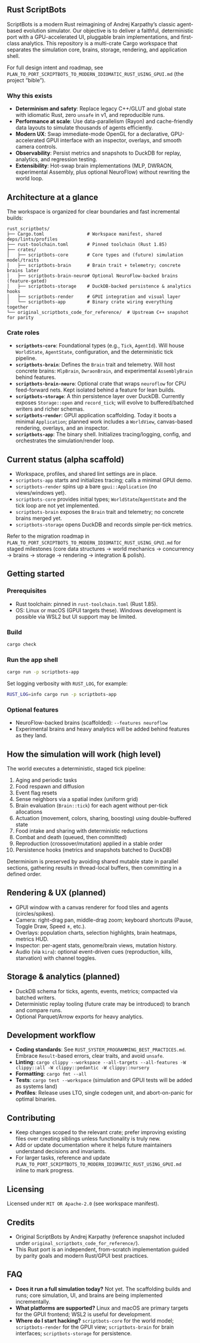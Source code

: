 ## Rust ScriptBots

ScriptBots is a modern Rust reimagining of Andrej Karpathy’s classic agent-based evolution simulator. Our objective is to deliver a faithful, deterministic port with a GPU-accelerated UI, pluggable brain implementations, and first-class analytics. This repository is a multi-crate Cargo workspace that separates the simulation core, brains, storage, rendering, and application shell.

For full design intent and roadmap, see `PLAN_TO_PORT_SCRIPTBOTS_TO_MODERN_IDIOMATIC_RUST_USING_GPUI.md` (the project “bible”).

### Why this exists
- **Determinism and safety**: Replace legacy C++/GLUT and global state with idiomatic Rust, zero `unsafe` in v1, and reproducible runs.
- **Performance at scale**: Use data-parallelism (Rayon) and cache-friendly data layouts to simulate thousands of agents efficiently.
- **Modern UX**: Swap immediate-mode OpenGL for a declarative, GPU-accelerated GPUI interface with an inspector, overlays, and smooth camera controls.
- **Observability**: Persist metrics and snapshots to DuckDB for replay, analytics, and regression testing.
- **Extensibility**: Hot-swap brain implementations (MLP, DWRAON, experimental Assembly, plus optional NeuroFlow) without rewriting the world loop.

## Architecture at a glance

The workspace is organized for clear boundaries and fast incremental builds:

```
rust_scriptbots/
├── Cargo.toml                # Workspace manifest, shared deps/lints/profiles
├── rust-toolchain.toml       # Pinned toolchain (Rust 1.85)
├── crates/
│   ├── scriptbots-core       # Core types and (future) simulation model/traits
│   ├── scriptbots-brain      # Brain trait + telemetry; concrete brains later
│   ├── scriptbots-brain-neuro# Optional NeuroFlow-backed brains (feature-gated)
│   ├── scriptbots-storage    # DuckDB-backed persistence & analytics hooks
│   ├── scriptbots-render     # GPUI integration and visual layer
│   └── scriptbots-app        # Binary crate wiring everything together
└── original_scriptbots_code_for_reference/  # Upstream C++ snapshot for parity
```

### Crate roles
- **`scriptbots-core`**: Foundational types (e.g., `Tick`, `AgentId`). Will house `WorldState`, `AgentState`, configuration, and the deterministic tick pipeline.
- **`scriptbots-brain`**: Defines the `Brain` trait and telemetry. Will host concrete brains: `MlpBrain`, `DwraonBrain`, and experimental `AssemblyBrain` behind features.
- **`scriptbots-brain-neuro`**: Optional crate that wraps `neuroflow` for CPU feed-forward nets. Kept isolated behind a feature for lean builds.
- **`scriptbots-storage`**: A thin persistence layer over DuckDB. Currently exposes `Storage::open` and `record_tick`; will evolve to buffered/batched writers and richer schemas.
- **`scriptbots-render`**: GPUI application scaffolding. Today it boots a minimal `Application`; planned work includes a `WorldView`, canvas-based rendering, overlays, and an inspector.
- **`scriptbots-app`**: The binary shell. Initializes tracing/logging, config, and orchestrates the simulation/render loop.

## Current status (alpha scaffold)
- Workspace, profiles, and shared lint settings are in place.
- `scriptbots-app` starts and initializes tracing; calls a minimal GPUI demo.
- `scriptbots-render` spins up a bare `gpui::Application` (no views/windows yet).
- `scriptbots-core` provides initial types; `WorldState`/`AgentState` and the tick loop are not yet implemented.
- `scriptbots-brain` exposes the `Brain` trait and telemetry; no concrete brains merged yet.
- `scriptbots-storage` opens DuckDB and records simple per-tick metrics.

Refer to the migration roadmap in `PLAN_TO_PORT_SCRIPTBOTS_TO_MODERN_IDIOMATIC_RUST_USING_GPUI.md` for staged milestones (core data structures → world mechanics → concurrency → brains → storage → rendering → integration & polish).

## Getting started

### Prerequisites
- Rust toolchain: pinned in `rust-toolchain.toml` (Rust 1.85).
- OS: Linux or macOS (GPUI targets these). Windows development is possible via WSL2 but UI support may be limited.

### Build
```bash
cargo check
```

### Run the app shell
```bash
cargo run -p scriptbots-app
```

Set logging verbosity with `RUST_LOG`, for example:
```bash
RUST_LOG=info cargo run -p scriptbots-app
```

### Optional features
- NeuroFlow-backed brains (scaffolded): `--features neuroflow`
- Experimental brains and heavy analytics will be added behind features as they land.

## How the simulation will work (high level)
The world executes a deterministic, staged tick pipeline:
1. Aging and periodic tasks
2. Food respawn and diffusion
3. Event flag resets
4. Sense neighbors via a spatial index (uniform grid)
5. Brain evaluation (`Brain::tick`) for each agent without per-tick allocations
6. Actuation (movement, colors, sharing, boosting) using double-buffered state
7. Food intake and sharing with deterministic reductions
8. Combat and death (queued, then committed)
9. Reproduction (crossover/mutation) applied in a stable order
10. Persistence hooks (metrics and snapshots batched to DuckDB)

Determinism is preserved by avoiding shared mutable state in parallel sections, gathering results in thread-local buffers, then committing in a defined order.

## Rendering & UX (planned)
- GPUI window with a canvas renderer for food tiles and agents (circles/spikes).
- Camera: right-drag pan, middle-drag zoom; keyboard shortcuts (Pause, Toggle Draw, Speed ±, etc.).
- Overlays: population charts, selection highlights, brain heatmaps, metrics HUD.
- Inspector: per-agent stats, genome/brain views, mutation history.
- Audio (via `kira`): optional event-driven cues (reproduction, kills, starvation) with channel toggles.

## Storage & analytics (planned)
- DuckDB schema for ticks, agents, events, metrics; compacted via batched writers.
- Deterministic replay tooling (future crate may be introduced) to branch and compare runs.
- Optional Parquet/Arrow exports for heavy analytics.

## Development workflow
- **Coding standards**: See `RUST_SYSTEM_PROGRAMMING_BEST_PRACTICES.md`. Embrace `Result`-based errors, clear traits, and avoid `unsafe`.
- **Linting**: `cargo clippy --workspace --all-targets --all-features -W clippy::all -W clippy::pedantic -W clippy::nursery`
- **Formatting**: `cargo fmt --all`
- **Tests**: `cargo test --workspace` (simulation and GPUI tests will be added as systems land)
- **Profiles**: Release uses LTO, single codegen unit, and abort-on-panic for optimal binaries.

## Contributing
- Keep changes scoped to the relevant crate; prefer improving existing files over creating siblings unless functionality is truly new.
- Add or update documentation where it helps future maintainers understand decisions and invariants.
- For larger tasks, reference and update `PLAN_TO_PORT_SCRIPTBOTS_TO_MODERN_IDIOMATIC_RUST_USING_GPUI.md` inline to mark progress.

## Licensing
Licensed under `MIT OR Apache-2.0` (see workspace manifest).

## Credits
- Original ScriptBots by Andrej Karpathy (reference snapshot included under `original_scriptbots_code_for_reference/`).
- This Rust port is an independent, from-scratch implementation guided by parity goals and modern Rust/GPUI best practices.

## FAQ
- **Does it run a full simulation today?** Not yet. The scaffolding builds and runs; core simulation, UI, and brains are being implemented incrementally.
- **What platforms are supported?** Linux and macOS are primary targets for the GPUI frontend; WSL2 is useful for development.
- **Where do I start hacking?** `scriptbots-core` for the world model; `scriptbots-render` for the GPUI view; `scriptbots-brain` for brain interfaces; `scriptbots-storage` for persistence.
